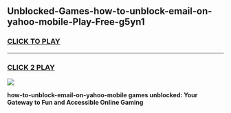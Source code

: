 
## Unblocked-Games-how-to-unblock-email-on-yahoo-mobile-Play-Free-g5yn1
<h3>
<a href="https://premium76.site?title=how-to-unblock-email-on-yahoo-mobile&ref=23A">CLICK TO PLAY</a></h3>
<hr>

<h3>
<a href="https://premium76.site?title=how-to-unblock-email-on-yahoo-mobile&ref=23A">CLICK 2 PLAY</a>
  
</h3>

<a href="https://premium76.site?title=how-to-unblock-email-on-yahoo-mobile&ref=23A"><img src="https://clearcache.store/games.png"></a>


**how-to-unblock-email-on-yahoo-mobile games unblocked: Your Gateway to Fun and Accessible Online Gaming**
